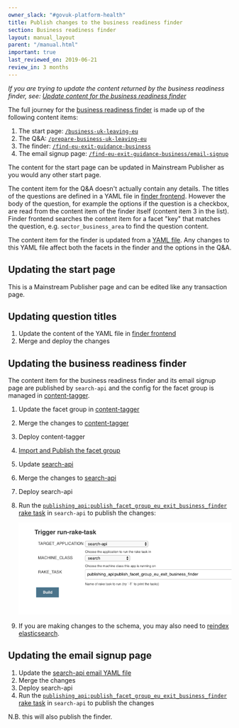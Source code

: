```yaml
---
owner_slack: "#govuk-platform-health"
title: Publish changes to the business readiness finder
section: Business readiness finder
layout: manual_layout
parent: "/manual.html"
important: true
last_reviewed_on: 2019-06-21
review_in: 3 months
---
```


*If you are trying to update the content returned by the business readiness finder, see: [Update content for the business readiness finder](/manual/business-readiness-update-content.html)*

The full journey for the [business readiness finder][business-readiness-finder] is made up of the following content items:

1. The start page: [`/business-uk-leaving-eu`](https://www.gov.uk/business-uk-leaving-eu)
2. The Q&A: [`/prepare-business-uk-leaving-eu`](https://www.gov.uk/prepare-business-uk-leaving-eu)
3. The finder: [`/find-eu-exit-guidance-business`](https://www.gov.uk/find-eu-exit-guidance-business)
4. The email signup page: [`/find-eu-exit-guidance-business/email-signup`](https://www.gov.uk/find-eu-exit-guidance-business/email-signup)

The content for the start page can be updated in Mainstream Publisher as you would any other start page.

The content item for the Q&A doesn't actually contain any details. The titles of the questions are defined in a YAML file in [finder frontend][finder-frontend]. However the body of the question, for example the options if the question is a checkbox, are read from the content item of the finder itself (content item 3 in the list). Finder frontend searches the content item for a facet "key" that matches the question, e.g. `sector_business_area` to find the question content.

The content item for the finder is updated from a [YAML file][search-api]. Any changes to this YAML file affect both the facets in the finder and the options in the Q&A.

## Updating the start page

This is a Mainstream Publisher page and can be edited like any transaction page.

## Updating question titles

1. Update the content of the YAML file in [finder frontend][finder-frontend]
2. Merge and deploy the changes

## Updating the business readiness finder

The content item for the business readiness finder and its email signup page are published by `search-api` and the config for the facet group is managed in [content-tagger][content-tagger].

1. Update the facet group in [content-tagger][content-tagger]
2. Merge the changes to [content-tagger][content-tagger]
3. Deploy content-tagger
4. [Import and Publish the facet group](/manual/publishing-a-facet-group.html#how-to-import-or-update-a-facet-group)
5. Update [search-api][search-api]
6. Merge the changes to [search-api][search-api]
7. Deploy search-api 
8. Run the [`publishing_api:publish_facet_group_eu_exit_business_finder` rake task][staging-rake-task-facet-group] in `search-api` to publish the changes:

    ![download](images/publish-business-readiness.png)

9. If you are making changes to the schema, you may also need to [reindex elasticsearch](/manual/reindex-elasticsearch.html).

## Updating the email signup page

1. Update the [search-api email YAML file][search-api-email]
2. Merge the changes
3. Deploy search-api
4. Run the [`publishing_api:publish_facet_group_eu_exit_business_finder` rake task][staging-rake-task-facet-group] in `search-api` to publish the changes

N.B. this will also publish the finder.

[business-readiness-finder]: https://www.gov.uk/find-eu-exit-guidance-business
[content-tagger]: https://github.com/alphagov/content-tagger/blob/master/lib/data/find-eu-exit-guidance-business.yml
[finder-frontend]: https://github.com/alphagov/finder-frontend/blob/3d7f25ddca4bedd9d9fb750fb1d651964cf2a34b/lib/prepare_business_uk_leaving_eu.yaml
[search-api]: https://github.com/alphagov/search-api/blob/master/config/find-eu-exit-guidance-business.yml
[search-api-email]: https://github.com/alphagov/search-api/blob/master/config/find-eu-exit-guidance-business-email-signup.yml
[staging-rake-task-facet-group]:https://deploy.blue.staging.govuk.digital/job/run-rake-task/parambuild/?TARGET_APPLICATION=search-api&MACHINE_CLASS=search&RAKE_TASK=publishing_api:publish_facet_group_eu_exit_business_finder
